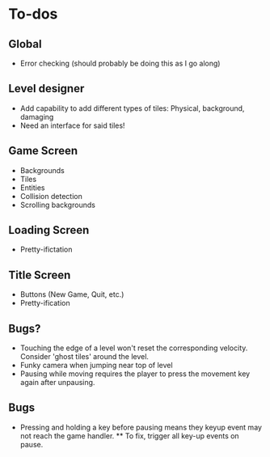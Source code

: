 To-dos
======

Global
------
* Error checking (should probably be doing this as I go along)

Level designer
--------------
* Add capability to add different types of tiles: Physical, background, damaging
* Need an interface for said tiles!

Game Screen
-----------
* Backgrounds
* Tiles
* Entities
* Collision detection
* Scrolling backgrounds

Loading Screen
--------------
* Pretty-ifictation

Title Screen
------------
* Buttons (New Game, Quit, etc.)
* Pretty-ification

Bugs?
-----
* Touching the edge of a level won't reset the corresponding velocity. Consider 'ghost tiles' around the level.
* Funky camera when jumping near top of level
* Pausing while moving requires the player to press the movement key again after unpausing.

Bugs
----
* Pressing and holding a key before pausing means they keyup event may not reach the game handler.
** To fix, trigger all key-up events on pause.